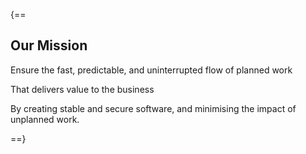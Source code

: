 
{==
## Our Mission

Ensure the fast, predictable, and uninterrupted flow of planned work

That delivers value to the business

By creating stable and secure software, and minimising the impact of unplanned work.

==}
